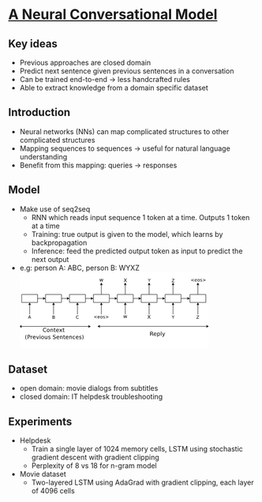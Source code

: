 # [A Neural Conversational Model](https://arxiv.org/pdf/1506.05869v3.pdf#cite.bahdanau2014neural)

## Key ideas
* Previous approaches are closed domain
* Predict next sentence given previous sentences in a conversation
* Can be trained end-to-end -> less handcrafted rules
* Able to extract knowledge from a domain specific dataset

## Introduction
* Neural networks (NNs) can map complicated structures to other complicated structures
* Mapping sequences to sequences -> useful for natural language understanding
* Benefit from this mapping: queries -> responses

## Model
* Make use of seq2seq
  * RNN which reads input sequence 1 token at a time. Outputs 1 token at a time
  * Training: true output is given to the model, which learns by backpropagation
  * Inference: feed the predicted output token as input to predict the next output
* e.g: person A: ABC, person B: WYXZ
![](seq2seq.png)

## Dataset
* open domain: movie dialogs from subtitles
* closed domain: IT helpdesk troubleshooting

## Experiments
* Helpdesk
  * Train a single layer of 1024 memory cells, LSTM using stochastic gradient descent with gradient clipping
  * Perplexity of 8 vs 18 for n-gram model
* Movie dataset
  * Two-layered LSTM using AdaGrad with gradient clipping, each layer of 4096 cells
